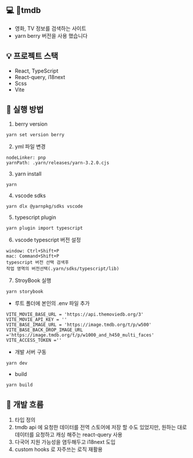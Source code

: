 ## 💻 tmdb

- 영화, TV 정보를 검색하는 사이트
- yarn berry 버전을 사용 했습니다

## 💡 프로젝트 스택

- React, TypeScript
- React-query, i18next
- Scss
- Vite

## 🏃 실행 방법

1. berry version

```
yarn set version berry
```

2. yml 파일 변경

```
nodeLinker: pnp
yarnPath: .yarn/releases/yarn-3.2.0.cjs
```

3. yarn install

```
yarn
```

4. vscode sdks

```
yarn dlx @yarnpkg/sdks vscode
```

5. typescript plugin

```
yarn plugin import typescript
```

6. vscode typescript 버전 설정

```
window: Ctrl+Shift+P
mac: Command+Shift+P
typescript 버전 선택 검색후
작업 영역의 버전선택(.yarn/sdks/typescript/lib)
```

7. StroyBook 실행

```
yarn storybook
```

- 루트 폴더에 본인의 .env 파일 추가

```
VITE_MOVIE_BASE_URL = 'https://api.themoviedb.org/3'
VITE_MOVIE_API_KEY = ''
VITE_BASE_IMAGE_URL = 'https://image.tmdb.org/t/p/w500'
VITE_BASE_BACK_DROP_IMAGE_URL ='https://image.tmdb.org/t/p/w1000_and_h450_multi_faces'
VITE_ACCESS_TOKEN =''
```

- 개발 서버 구동

```
yarn dev
```

- build

```
yarn build
```

## 🚀 개발 흐름

1. 타입 정의
2. tmdb api 에 요청한 데이터를 전역 스토어에 저장 할 수도 있었지만, 원하는 대로 데이터를 요청하고 캐싱 해주는 react-query 사용
3. 다국어 지원 가능성을 염두해두고 i18next 도입
4. custom hooks 로 자주쓰는 로직 재활용
